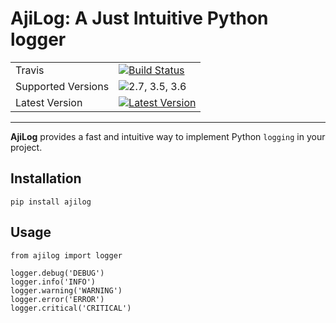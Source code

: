 # AjiLog: A Just Intuitive Python logger

|                    |                             |
|--------------------|-----------------------------|
| Travis             | [![Build Status][t1]][t2]   |
| Supported Versions | ![2.7, 3.5, 3.6][py]        |
| Latest Version     | [![Latest Version][ver]][link] |
---

[t1]: https://travis-ci.org/amigcamel/ajilog.svg?branch=master
[t2]: mahttps://travis-ci.org/amigcamel/ajilog
[py]: https://img.shields.io/badge/python-2.7%2C3.5%2C3.6-green.svg
[link]: https://pypi.python.org/pypi/ajilog
[ver]: https://img.shields.io/pypi/v/ajilog.svg

**AjiLog** provides a fast and intuitive way to implement Python `logging` in your project.  


## Installation

    pip install ajilog

## Usage

    from ajilog import logger

    logger.debug('DEBUG')
    logger.info('INFO')
    logger.warning('WARNING')
    logger.error('ERROR')
    logger.critical('CRITICAL')
